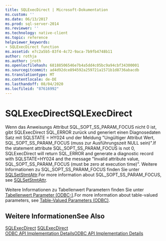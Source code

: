 ```yaml
---
title: SQLExecDirect | Microsoft-Dokumentation
ms.custom: ''
ms.date: 06/13/2017
ms.prod: sql-server-2014
ms.reviewer: ''
ms.technology: native-client
ms.topic: reference
helpviewer_keywords:
- SQLExecDirect function
ms.assetid: e7c2a5b5-83f4-4c72-9aca-7b9fb4748b11
author: rothja
ms.author: jroth
ms.openlocfilehash: 68188506546e7b4a5dd4c05bc9a94cbf34300001
ms.sourcegitcommit: ad4d92dce894592a259721a1571b1d8736abacdb
ms.translationtype: MT
ms.contentlocale: de-DE
ms.lasthandoff: 08/04/2020
ms.locfileid: "87616992"
---
```

# <a name="sqlexecdirect"></a><span data-ttu-id="b6a53-102">SQLExecDirect</span><span class="sxs-lookup"><span data-stu-id="b6a53-102">SQLExecDirect</span></span>
  <span data-ttu-id="b6a53-103">Wenn das Anweisungs Attribut SQL_SOPT_SS_PARAM_FOCUS nicht 0 ist, gibt SQLExecDirect SQL_ERROR zurück und generiert einen Diagnosedaten Satz mit SQLSTATE = HY024 und der Meldung "Ungültiger Attribut Wert, SQL_SOPT_SS_PARAM_FOCUS (muss zur Ausführungszeit NULL sein)".</span><span class="sxs-lookup"><span data-stu-id="b6a53-103">If the statement attribute SQL_SOPT_SS_PARAM_FOCUS is not 0, SQLExecDirect will return SQL_ERROR and generate a diagnostic record with SQLSTATE=HY024 and the message "Invalid attribute value, SQL_SOPT_SS_PARAM_FOCUS (must be zero at execution time)".</span></span> <span data-ttu-id="b6a53-104">Weitere Informationen zu SQL_SOPT_SS_PARAM_FOCUS finden Sie unter [SQLSetStmtAttr](sqlsetstmtattr.md).</span><span class="sxs-lookup"><span data-stu-id="b6a53-104">For more information about SQL_SOPT_SS_PARAM_FOCUS, see [SQLSetStmtAttr](sqlsetstmtattr.md).</span></span>  
  
 <span data-ttu-id="b6a53-105">Weitere Informationen zu Tabellenwert Parametern finden Sie unter [Tabellenwert Parameter &#40;ODBC-&#41;](../native-client-odbc-table-valued-parameters/table-valued-parameters-odbc.md).</span><span class="sxs-lookup"><span data-stu-id="b6a53-105">For more information about table-valued parameters, see [Table-Valued Parameters &#40;ODBC&#41;](../native-client-odbc-table-valued-parameters/table-valued-parameters-odbc.md).</span></span>  
  
## <a name="see-also"></a><span data-ttu-id="b6a53-106">Weitere Informationen</span><span class="sxs-lookup"><span data-stu-id="b6a53-106">See Also</span></span>  
 <span data-ttu-id="b6a53-107">[SQLExecDirect](https://go.microsoft.com/fwlink/?LinkId=80709) </span><span class="sxs-lookup"><span data-stu-id="b6a53-107">[SQLExecDirect](https://go.microsoft.com/fwlink/?LinkId=80709) </span></span>  
 [<span data-ttu-id="b6a53-108">ODBC API Implementation Details</span><span class="sxs-lookup"><span data-stu-id="b6a53-108">ODBC API Implementation Details</span></span>](odbc-api-implementation-details.md)  
  
  
